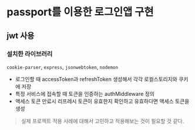 # passport를 이용한 로그인앱 구현

## jwt 사용

### 설치한 라이브러리

`cookie-parser`, `express`, `jsonwebtoken`, `nodemon`

- 로그인할 때 accessToken과 refreshToken 생성해서 각각 로컬스토리지와 쿠키에 저장
- 특정 서비스에 접속할 때 토큰을 인증하는 authMiddleware 정의
- 액세스 토큰 만료시 리프레시 토큰이 유효한지 확인하고 유효하다면 액세스 토큰을 생성

> 실제 프로젝트 적용 사례에 대해서 고민하고 적용해보는 것이 필요할 것 같다.